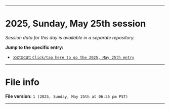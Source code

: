
***

# 2025, Sunday, May 25th session

_Session data for this day is available in a separate repository._

**Jump to the specific entry:**

- [:octocat: `Click/tap here to go the 2025, May 25th entry`](https://github.com/seanpm2001/SeansLifeArchive_Images_TinyTower_Y2025/tree/SeansLifeArchive_Images_TinyTower_Y2025_Main-dev/2025/05_May/25/)

***

# File info

**File version:** `1 (2025, Sunday, May 25th at 06:35 pm PST)`

***
